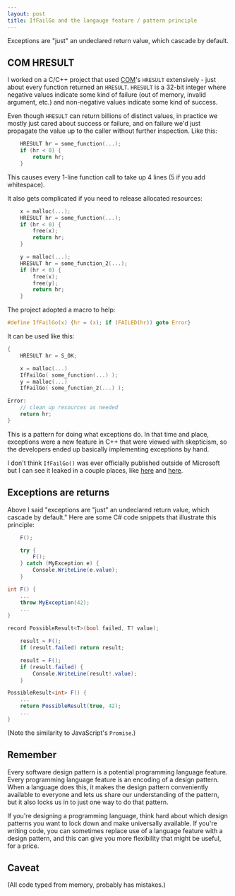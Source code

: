 ```yaml
---
layout: post
title: IfFailGo and the langauge feature / pattern principle
---
```


Exceptions are "just" an undeclared return value, which cascade by default.

## COM HRESULT

I worked on a C/C++ project that used [COM](https://en.wikipedia.org/wiki/Component_Object_Model)'s `HRESULT` extensively - just about every function returned an `HRESULT`.
`HRESULT` is a 32-bit integer where negative values indicate some kind of failure (out of memory, invalid argument, etc.) and non-negative values indicate some kind of success. 

Even though `HRESULT` can return billions of distinct values, in practice we mostly just cared about success or failure, and on failure we'd just propagate the value up to the caller without further inspection. Like this:

```C
    HRESULT hr = some_function(...);
    if (hr < 0) {
        return hr;
    }
```

This causes every 1-line function call to take up 4 lines (5 if you add whitespace).

It also gets complicated if you need to release allocated resources:

```C
    x = malloc(...);
    HRESULT hr = some_function(...);
    if (hr < 0) {
        free(x);
        return hr;
    }

    y = malloc(...);
    HRESULT hr = some_function_2(...);
    if (hr < 0) {
        free(x);
        free(y);
        return hr;
    }
```

The project adopted a macro to help:

```C
#define IfFailGo(x) {hr = (x); if (FAILED(hr)) goto Error}
```

It can be used like this:

```C
{
    HRESULT hr = S_OK;

    x = malloc(...)
    IfFailGo( some_function(...) );
    y = malloc(...)
    IfFailGo( some_function_2(...) );

Error:
    // clean up resources as needed
    return hr;
}
```

This is a pattern for doing what exceptions do.
In that time and place, exceptions were a new feature in C++ that were viewed with skepticism, so the developers ended up basically implementing exceptions by hand.

I don't think `IfFailGo()` was ever officially published outside of Microsoft but I can see it leaked in a couple places, like [here](https://learn.microsoft.com/en-us/visualstudio/extensibility/debugger/reference/idebugcomplussymbolprovider-getnamefromtoken?view=vs-2022&tabs=csharp) and [here](https://stackoverflow.com/a/245848/5314).

## Exceptions are returns

Above I said "exceptions are "just" an undeclared return value, which cascade by default."
Here are some C# code snippets that illustrate this principle:

```C#
    F();

    try {
        F();
    } catch (MyException e) {
        Console.WriteLine(e.value);
    }

int F() {
    ...
    throw MyException(42);
    ...
}
```

```C#
record PossibleResult<T>(bool failed, T? value);

    result = F();
    if (result.failed) return result;

    result = F();
    if (result.failed) {
        Console.WriteLine(result!.value);
    }

PossibleResult<int> F() {
    ...
    return PossibleResult(true, 42);
    ...
}
```

(Note the similarity to JavaScript's `Promise`.)

## Remember

Every software design pattern is a potential programming language feature.
Every programming language feature is an encoding of a design pattern.
When a language does this, it makes the design pattern conveniently available to everyone and lets us share our understanding of the pattern, but it also locks us in to just one way to do that pattern.

If you're designing a programming language, think hard about which design patterns you want to lock down and make universally available.
If you're writing code, you can sometimes replace use of a language feature with a design pattern, and this can give you more flexibility that might be useful, for a price.

## Caveat

(All code typed from memory, probably has mistakes.)



